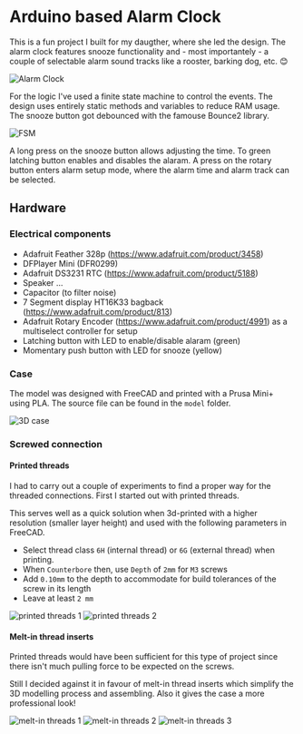 # Arduino based Alarm Clock

This is a fun project I built for my daugther, where she led the design. The alarm clock features snooze functionality and - most importantely - a couple of selectable alarm sound tracks like a rooster, barking dog, etc. 😊

![Alarm Clock](assets/casing.jpg)

For the logic I've used a finite state machine to control the events. The design uses entirely static methods and variables to reduce RAM usage. The snooze button got debounced with the famouse Bounce2 library.

![FSM](assets/fsm.svg)

A long press on the snooze button allows adjusting the time. To green latching button enables and disables the alaram. A press on the rotary button enters alarm setup mode, where the alarm time and alarm track can be selected.

## Hardware

### Electrical components

* Adafruit Feather 328p (https://www.adafruit.com/product/3458)
* DFPlayer Mini (DFR0299)
* Adafruit DS3231 RTC (https://www.adafruit.com/product/5188)
* Speaker ...
* Capacitor (to filter noise)
* 7 Segment display HT16K33 bagback (https://www.adafruit.com/product/813)
* Adafruit Rotary Encoder (https://www.adafruit.com/product/4991) as a multiselect controller for setup
* Latching button with LED to enable/disable alaram (green)
* Momentary push button with LED for snooze (yellow)

### Case

The model was designed with FreeCAD and printed with a Prusa Mini+ using PLA. The source file can be found in the `model` folder.

![3D case](assets/3d-model.png)

### Screwed connection

#### Printed threads

I had to carry out a couple of experiments to find a proper way for the threaded connections. First I started out with printed threads.

This serves well as a quick solution when 3d-printed with a higher resolution (smaller layer height) and used with the following parameters in FreeCAD.

- Select thread class `6H` (internal thread) or `6G` (external thread) when printing.
- When `Counterbore` then, use `Depth` of `2mm` for `M3` screws
- Add `0.10mm` to the depth to accommodate for build tolerances of the screw in its length
- Leave at least `2 mm`

![printed threads 1](assets/printed-threads.png)
![printed threads 2](assets/printed-threads-1.png)

#### Melt-in thread inserts

Printed threads would have been sufficient for this type of project since there isn't much pulling force to be expected on the screws.

Still I decided against it in favour of melt-in thread inserts which simplify the 3D modelling process and assembling. Also it gives the case a more professional look!

![melt-in threads 1](assets/melt-in-threads-1.jpeg)
![melt-in threads 2](assets/melt-in-threads-2.jpeg)
![melt-in threads 3](assets/melt-in-threads-3.jpeg)


